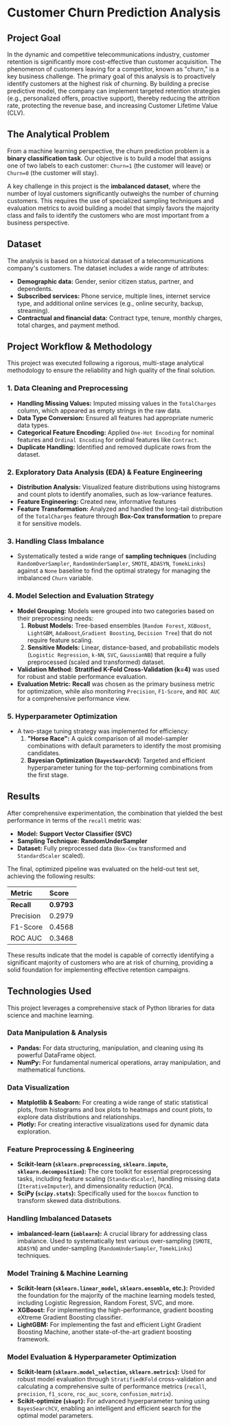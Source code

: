 # Customer Churn Prediction Analysis

## Project Goal

In the dynamic and competitive telecommunications industry, customer retention is significantly more cost-effective than customer acquisition. The phenomenon of customers leaving for a competitor, known as "churn," is a key business challenge. The primary goal of this analysis is to proactively identify customers at the highest risk of churning. By building a precise predictive model, the company can implement targeted retention strategies (e.g., personalized offers, proactive support), thereby reducing the attrition rate, protecting the revenue base, and increasing Customer Lifetime Value (CLV).

## The Analytical Problem

From a machine learning perspective, the churn prediction problem is a **binary classification task**. Our objective is to build a model that assigns one of two labels to each customer: `Churn=1` (the customer will leave) or `Churn=0` (the customer will stay).

A key challenge in this project is the **imbalanced dataset**, where the number of loyal customers significantly outweighs the number of churning customers. This requires the use of specialized sampling techniques and evaluation metrics to avoid building a model that simply favors the majority class and fails to identify the customers who are most important from a business perspective.

## Dataset

The analysis is based on a historical dataset of a telecommunications company's customers. The dataset includes a wide range of attributes:
* **Demographic data:** Gender, senior citizen status, partner, and dependents.
* **Subscribed services:** Phone service, multiple lines, internet service type, and additional online services (e.g., online security, backup, streaming).
* **Contractual and financial data:** Contract type, tenure, monthly charges, total charges, and payment method.

## Project Workflow & Methodology

This project was executed following a rigorous, multi-stage analytical methodology to ensure the reliability and high quality of the final solution.

### 1. Data Cleaning and Preprocessing
* **Handling Missing Values:** Imputed missing values in the `TotalCharges` column, which appeared as empty strings in the raw data.
* **Data Type Conversion:** Ensured all features had appropriate numeric data types.
* **Categorical Feature Encoding:** Applied `One-Hot Encoding` for nominal features and `Ordinal Encoding` for ordinal features like `Contract`.
* **Duplicate Handling:** Identified and removed duplicate rows from the dataset.

### 2. Exploratory Data Analysis (EDA) & Feature Engineering
* **Distribution Analysis:** Visualized feature distributions using histograms and count plots to identify anomalies, such as low-variance features.
* **Feature Engineering:** Created new, informative features
* **Feature Transformation:** Analyzed and handled the long-tail distribution of the `TotalCharges` feature through **Box-Cox transformation** to prepare it for sensitive models.

### 3. Handling Class Imbalance
* Systematically tested a wide range of **sampling techniques** (including `RandomOverSampler`, `RandomUnderSampler`, `SMOTE`, `ADASYN`, `TomekLinks`) against a `None` baseline to find the optimal strategy for managing the imbalanced `Churn` variable.

### 4. Model Selection and Evaluation Strategy
* **Model Grouping:** Models were grouped into two categories based on their preprocessing needs:
    1.  **Robust Models:** Tree-based ensembles (`Random Forest`, `XGBoost`, `LightGBM`, `AdaBoost`,`Gradient Boosting`, `Decision Tree`) that do not require feature scaling.
    2.  **Sensitive Models:** Linear, distance-based, and probabilistic models (`Logistic Regression`, `k-NN`, `SVC`, `GaussianNB`) that require a fully preprocessed (scaled and transformed) dataset.
* **Validation Method:** **Stratified K-Fold Cross-Validation (k=4)** was used for robust and stable performance evaluation.
* **Evaluation Metric:** **Recall** was chosen as the primary business metric for optimization, while also monitoring `Precision`, `F1-Score`, and `ROC AUC` for a comprehensive performance view.

### 5. Hyperparameter Optimization
* A two-stage tuning strategy was implemented for efficiency:
    1.  **"Horse Race":** A quick comparison of all model-sampler combinations with default parameters to identify the most promising candidates.
    2.  **Bayesian Optimization (`BayesSearchCV`):** Targeted and efficient hyperparameter tuning for the top-performing combinations from the first stage.

## Results

After comprehensive experimentation, the combination that yielded the best performance in terms of the `recall` metric was:

* **Model:** **Support Vector Classifier (SVC)**
* **Sampling Technique:** **RandomUnderSampler**
* **Dataset:** Fully preprocessed data (`Box-Cox` transformed and `StandardScaler` scaled).

The final, optimized pipeline was evaluated on the held-out test set, achieving the following results:

| Metric    | Score          |
| :-------- | :------------- |
| **Recall**| **0.9793**     |
| Precision | 0.2979         |
| F1-Score  | 0.4568         |
| ROC AUC   | 0.3468         |

These results indicate that the model is capable of correctly identifying a significant majority of customers who are at risk of churning, providing a solid foundation for implementing effective retention campaigns.

## Technologies Used

This project leverages a comprehensive stack of Python libraries for data science and machine learning.

### Data Manipulation & Analysis
* **Pandas:** For data structuring, manipulation, and cleaning using its powerful DataFrame object.
* **NumPy:** For fundamental numerical operations, array manipulation, and mathematical functions.

### Data Visualization
* **Matplotlib & Seaborn:** For creating a wide range of static statistical plots, from histograms and box plots to heatmaps and count plots, to explore data distributions and relationships.
* **Plotly:** For creating interactive visualizations used for dynamic data exploration.

### Feature Preprocessing & Engineering
* **Scikit-learn (`sklearn.preprocessing`, `sklearn.impute`, `sklearn.decomposition`):** The core toolkit for essential preprocessing tasks, including feature scaling (`StandardScaler`), handling missing data (`IterativeImputer`), and dimensionality reduction (`PCA`).
* **SciPy (`scipy.stats`):** Specifically used for the `boxcox` function to transform skewed data distributions.

### Handling Imbalanced Datasets
* **imbalanced-learn (`imblearn`):** A crucial library for addressing class imbalance. Used to systematically test various over-sampling (`SMOTE`, `ADASYN`) and under-sampling (`RandomUnderSampler`, `TomekLinks`) techniques.

### Model Training & Machine Learning
* **Scikit-learn (`sklearn.linear_model`, `sklearn.ensemble`, etc.):** Provided the foundation for the majority of the machine learning models tested, including Logistic Regression, Random Forest, SVC, and more.
* **XGBoost:** For implementing the high-performance, gradient boosting eXtreme Gradient Boosting classifier.
* **LightGBM:** For implementing the fast and efficient Light Gradient Boosting Machine, another state-of-the-art gradient boosting framework.

### Model Evaluation & Hyperparameter Optimization
* **Scikit-learn (`sklearn.model_selection`, `sklearn.metrics`):** Used for robust model evaluation through `StratifiedKFold` cross-validation and calculating a comprehensive suite of performance metrics (`recall`, `precision`, `f1_score`, `roc_auc_score`, `confusion_matrix`).
* **Scikit-optimize (`skopt`):** For advanced hyperparameter tuning using `BayesSearchCV`, enabling an intelligent and efficient search for the optimal model parameters.
